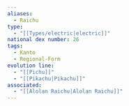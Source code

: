 ```yaml
---
aliases:
  - Raichu
type:
  - "[[Types/electric|electric]]"
national dex number: 26
tags:
  - Kanto
  - Regional-Form
evolution line:
  - "[[Pichu]]"
  - "[[Pikachu|Pikachu]]"
associated:
  - "[[Alolan Raichu|Alolan Raichu]]"
---
```

